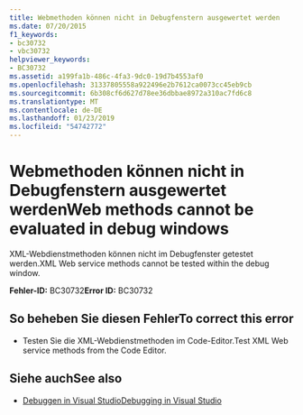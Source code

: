 ```yaml
---
title: Webmethoden können nicht in Debugfenstern ausgewertet werden
ms.date: 07/20/2015
f1_keywords:
- bc30732
- vbc30732
helpviewer_keywords:
- BC30732
ms.assetid: a199fa1b-486c-4fa3-9dc0-19d7b4553af0
ms.openlocfilehash: 31337805558a922496e2b7612ca0073cc45eb9cb
ms.sourcegitcommit: 6b308cf6d627d78ee36dbbae8972a310ac7fd6c8
ms.translationtype: MT
ms.contentlocale: de-DE
ms.lasthandoff: 01/23/2019
ms.locfileid: "54742772"
---
```

# <a name="web-methods-cannot-be-evaluated-in-debug-windows"></a><span data-ttu-id="65ce7-102">Webmethoden können nicht in Debugfenstern ausgewertet werden</span><span class="sxs-lookup"><span data-stu-id="65ce7-102">Web methods cannot be evaluated in debug windows</span></span>
<span data-ttu-id="65ce7-103">XML-Webdienstmethoden können nicht im Debugfenster getestet werden.</span><span class="sxs-lookup"><span data-stu-id="65ce7-103">XML Web service methods cannot be tested within the debug window.</span></span>  
  
 <span data-ttu-id="65ce7-104">**Fehler-ID:** BC30732</span><span class="sxs-lookup"><span data-stu-id="65ce7-104">**Error ID:** BC30732</span></span>  
  
## <a name="to-correct-this-error"></a><span data-ttu-id="65ce7-105">So beheben Sie diesen Fehler</span><span class="sxs-lookup"><span data-stu-id="65ce7-105">To correct this error</span></span>  
  
-   <span data-ttu-id="65ce7-106">Testen Sie die XML-Webdienstmethoden im Code-Editor.</span><span class="sxs-lookup"><span data-stu-id="65ce7-106">Test XML Web service methods from the Code Editor.</span></span>  
  
## <a name="see-also"></a><span data-ttu-id="65ce7-107">Siehe auch</span><span class="sxs-lookup"><span data-stu-id="65ce7-107">See also</span></span>
- [<span data-ttu-id="65ce7-108">Debuggen in Visual Studio</span><span class="sxs-lookup"><span data-stu-id="65ce7-108">Debugging in Visual Studio</span></span>](/visualstudio/debugger/debugging-in-visual-studio)
